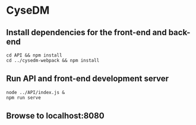 # CyseDM

## Install dependencies for the front-end and back-end
```
cd API && npm install
cd ../cysedm-webpack && npm install
```
## Run API and front-end development server
```
node ../API/index.js &
npm run serve
```
## Browse to localhost:8080
